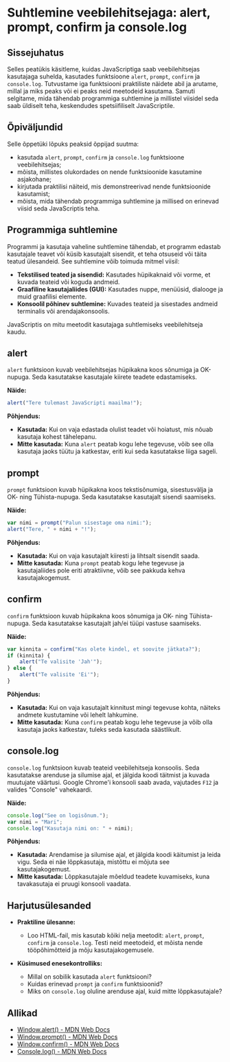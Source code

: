 # Suhtlemine veebilehitsejaga: alert, prompt, confirm ja console.log

## Sissejuhatus

Selles peatükis käsitleme, kuidas JavaScriptiga saab veebilehitsejas kasutajaga suhelda, kasutades funktsioone `alert`, `prompt`, `confirm` ja `console.log`. Tutvustame iga funktsiooni praktiliste näidete abil ja arutame, millal ja miks peaks või ei peaks neid meetodeid kasutama. Samuti selgitame, mida tähendab programmiga suhtlemine ja millistel viisidel seda saab üldiselt teha, keskendudes spetsiifiliselt JavaScriptile.

## Õpiväljundid

Selle õppetüki lõpuks peaksid õppijad suutma:

- kasutada `alert`, `prompt`, `confirm` ja `console.log` funktsioone veebilehitsejas;
- mõista, millistes olukordades on nende funktsioonide kasutamine asjakohane;
- kirjutada praktilisi näiteid, mis demonstreerivad nende funktsioonide kasutamist;
- mõista, mida tähendab programmiga suhtlemine ja millised on erinevad viisid seda JavaScriptis teha.

## Programmiga suhtlemine

Programmi ja kasutaja vaheline suhtlemine tähendab, et programm edastab kasutajale teavet või küsib kasutajalt sisendit, et teha otsuseid või täita teatud ülesandeid. See suhtlemine võib toimuda mitmel viisil:

- **Tekstilised teated ja sisendid:** Kasutades hüpikaknaid või vorme, et kuvada teateid või koguda andmeid.
- **Graafiline kasutajaliides (GUI):** Kasutades nuppe, menüüsid, dialooge ja muid graafilisi elemente.
- **Konsoolil põhinev suhtlemine:** Kuvades teateid ja sisestades andmeid terminalis või arendajakonsoolis.

JavaScriptis on mitu meetodit kasutajaga suhtlemiseks veebilehitseja kaudu.

## alert

`alert` funktsioon kuvab veebilehitsejas hüpikakna koos sõnumiga ja OK-nupuga. Seda kasutatakse kasutajale kiirete teadete edastamiseks.

**Näide:**

```javascript
alert("Tere tulemast JavaScripti maailma!");
```

**Põhjendus:**

- **Kasutada:** Kui on vaja edastada olulist teadet või hoiatust, mis nõuab kasutaja kohest tähelepanu.
- **Mitte kasutada:** Kuna `alert` peatab kogu lehe tegevuse, võib see olla kasutaja jaoks tüütu ja katkestav, eriti kui seda kasutatakse liiga sageli.

## prompt

`prompt` funktsioon kuvab hüpikakna koos tekstisõnumiga, sisestusvälja ja OK- ning Tühista-nupuga. Seda kasutatakse kasutajalt sisendi saamiseks.

**Näide:**

```javascript
var nimi = prompt("Palun sisestage oma nimi:");
alert("Tere, " + nimi + "!");
```

**Põhjendus:**

- **Kasutada:** Kui on vaja kasutajalt kiiresti ja lihtsalt sisendit saada.
- **Mitte kasutada:** Kuna `prompt` peatab kogu lehe tegevuse ja kasutajaliides pole eriti atraktiivne, võib see pakkuda kehva kasutajakogemust.

## confirm

`confirm` funktsioon kuvab hüpikakna koos sõnumiga ja OK- ning Tühista-nupuga. Seda kasutatakse kasutajalt jah/ei tüüpi vastuse saamiseks.

**Näide:**

```javascript
var kinnita = confirm("Kas olete kindel, et soovite jätkata?");
if (kinnita) {
    alert("Te valisite 'Jah'");
} else {
    alert("Te valisite 'Ei'");
}
```

**Põhjendus:**

- **Kasutada:** Kui on vaja kasutajalt kinnitust mingi tegevuse kohta, näiteks andmete kustutamine või lehelt lahkumine.
- **Mitte kasutada:** Kuna `confirm` peatab kogu lehe tegevuse ja võib olla kasutaja jaoks katkestav, tuleks seda kasutada säästlikult.

## console.log

`console.log` funktsioon kuvab teateid veebilehitseja konsoolis. Seda kasutatakse arenduse ja silumise ajal, et jälgida koodi täitmist ja kuvada muutujate väärtusi. Google Chrome'i konsooli saab avada, vajutades `F12` ja valides "Console" vahekaardi.

**Näide:**

```javascript
console.log("See on logisõnum.");
var nimi = "Mari";
console.log("Kasutaja nimi on: " + nimi);
```

**Põhjendus:**

- **Kasutada:** Arendamise ja silumise ajal, et jälgida koodi käitumist ja leida vigu. Seda ei näe lõppkasutaja, mistõttu ei mõjuta see kasutajakogemust.
- **Mitte kasutada:** Lõppkasutajale mõeldud teadete kuvamiseks, kuna tavakasutaja ei pruugi konsooli vaadata.

## Harjutusülesanded

- **Praktiline ülesanne:**
  - Loo HTML-fail, mis kasutab kõiki nelja meetodit: `alert`, `prompt`, `confirm` ja `console.log`. Testi neid meetodeid, et mõista nende tööpõhimõtteid ja mõju kasutajakogemusele.

- **Küsimused enesekontrolliks:**
  - Millal on sobilik kasutada `alert` funktsiooni?
  - Kuidas erinevad `prompt` ja `confirm` funktsioonid?
  - Miks on `console.log` oluline arenduse ajal, kuid mitte lõppkasutajale?

## Allikad

- [Window.alert() - MDN Web Docs](https://developer.mozilla.org/en-US/docs/Web/API/Window/alert)
- [Window.prompt() - MDN Web Docs](https://developer.mozilla.org/en-US/docs/Web/API/Window/prompt)
- [Window.confirm() - MDN Web Docs](https://developer.mozilla.org/en-US/docs/Web/API/Window/confirm)
- [Console.log() - MDN Web Docs](https://developer.mozilla.org/en-US/docs/Web/API/Console/log)

